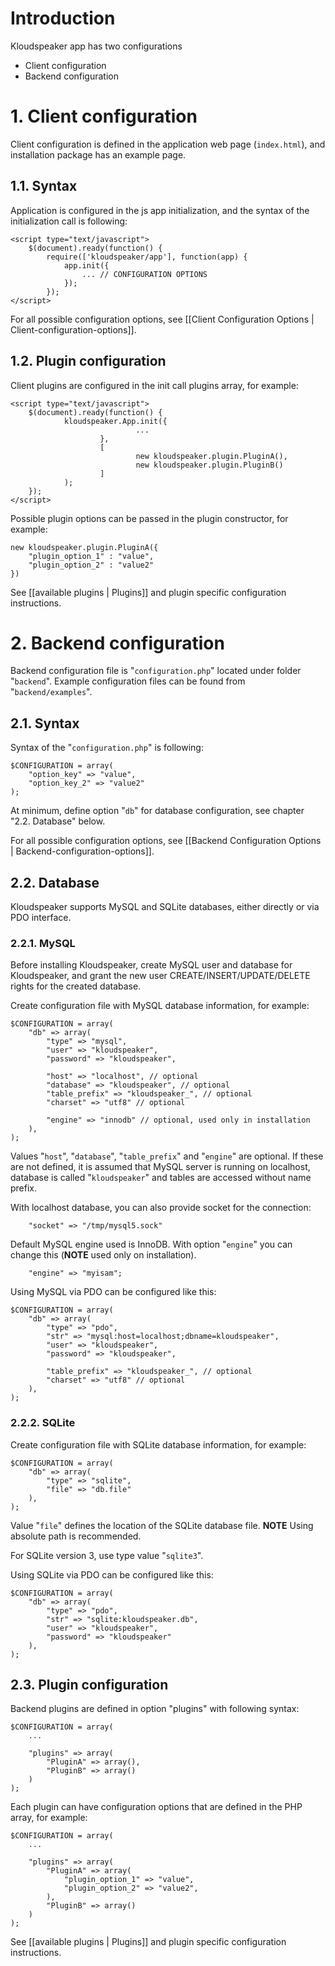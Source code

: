# Introduction

Kloudspeaker app has two configurations
* Client configuration
* Backend configuration

# 1. Client configuration

Client configuration is defined in the application web page (`index.html`), and installation package has an example page.

## 1.1. Syntax

Application is configured in the js app initialization, and the syntax of the initialization call is following:

    <script type="text/javascript">
        $(document).ready(function() {
            require(['kloudspeaker/app'], function(app) {
                app.init({
                    ... // CONFIGURATION OPTIONS
                });
            });
    </script>

For all possible configuration options, see [[Client Configuration Options | Client-configuration-options]].

## 1.2. Plugin configuration

Client plugins are configured in the init call plugins array, for example:

    <script type="text/javascript">
        $(document).ready(function() {
                kloudspeaker.App.init({
                                ...
                        },
                        [
                                new kloudspeaker.plugin.PluginA(),
                                new kloudspeaker.plugin.PluginB()
                        ]
                );
        });
    </script>

Possible plugin options can be passed in the plugin constructor, for example:

    new kloudspeaker.plugin.PluginA({
        "plugin_option_1" : "value",
        "plugin_option_2" : "value2"
    })

See [[available plugins | Plugins]] and plugin specific configuration instructions.
# 2. Backend configuration

Backend configuration file is "`configuration.php`" located under folder "`backend`". Example configuration files can be found from "`backend/examples`".

## 2.1. Syntax

Syntax of the "`configuration.php`" is following:

	$CONFIGURATION = array(
		"option_key" => "value",
		"option_key_2" => "value2"
	);

At minimum, define option "`db`" for database configuration, see chapter "2.2. Database" below.

For all possible configuration options, see [[Backend Configuration Options | Backend-configuration-options]].

## 2.2. Database

Kloudspeaker supports MySQL and SQLite databases, either directly or via PDO interface.

### 2.2.1. MySQL

Before installing Kloudspeaker, create MySQL user and database for Kloudspeaker, and grant the new user CREATE/INSERT/UPDATE/DELETE rights for the created database.

Create configuration file with MySQL database information, for example:

	$CONFIGURATION = array(
		"db" => array(
			"type" => "mysql",
			"user" => "kloudspeaker",
			"password" => "kloudspeaker",
	
			"host" => "localhost", // optional
			"database" => "kloudspeaker", // optional
			"table_prefix" => "kloudspeaker_", // optional
			"charset" => "utf8" // optional
	
			"engine" => "innodb" // optional, used only in installation
		),
	);

Values "`host`", "`database`", "`table_prefix`" and "`engine`" are optional. If these are not defined, it is assumed that MySQL server is running on localhost, database is called "`kloudspeaker`" and tables are accessed without name prefix.

With localhost database, you can also provide socket for the connection:

        "socket" => "/tmp/mysql5.sock"

Default MySQL engine used is InnoDB. With option "`engine`" you can change this (**NOTE** used only on installation).

        "engine" => "myisam";

Using MySQL via PDO can be configured like this:

	$CONFIGURATION = array(
		"db" => array(
			"type" => "pdo",
			"str" => "mysql:host=localhost;dbname=kloudspeaker",
			"user" => "kloudspeaker",
			"password" => "kloudspeaker",
	
			"table_prefix" => "kloudspeaker_", // optional
			"charset" => "utf8" // optional
		),
	);

### 2.2.2. SQLite

Create configuration file with SQLite database information, for example:

	$CONFIGURATION = array(
		"db" => array(
			"type" => "sqlite",
			"file" => "db.file"
		),
	);

Value "`file`" defines the location of the SQLite database file. **NOTE** Using absolute path is recommended.

For SQLite version 3, use type value "`sqlite3`".

Using SQLite via PDO can be configured like this:

	$CONFIGURATION = array(
		"db" => array(
			"type" => "pdo",
			"str" => "sqlite:kloudspeaker.db",
			"user" => "kloudspeaker",
			"password" => "kloudspeaker"
		),
	);

## 2.3. Plugin configuration

Backend plugins are defined in option "plugins" with following syntax:

	$CONFIGURATION = array(
		...
	
		"plugins" => array(
			"PluginA" => array(),
			"PluginB" => array()
		)
	);

Each plugin can have configuration options that are defined in the PHP array, for example:

	$CONFIGURATION = array(
		...
	
		"plugins" => array(
			"PluginA" => array(
				"plugin_option_1" => "value",
				"plugin_option_2" => "value2",
			),
			"PluginB" => array()
		)
	);

See [[available plugins | Plugins]] and plugin specific configuration instructions.